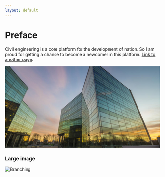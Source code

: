```yaml
---
layout: default
---
```


# Preface
Civil engineering is a core platform for the development of nation. So I am proud for getting a
chance to become a newcomer in this platform.
[Link to another page](./another-page.html).

![Octocat](./images/61197-033bn6hhdw.jpg)

### Large image

![Branching](https://guides.github.com/activities/hello-world/branching.png)


